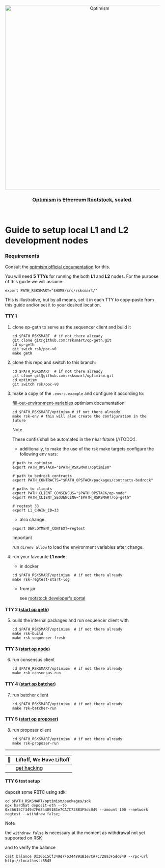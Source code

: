 
<div align="center">
  <a href="https://optimism.io"><img alt="Optimism" src="https://raw.githubusercontent.com/ethereum-optimism/brand-kit/main/assets/svg/OPTIMISM-R.svg" width=600></a>
  <br />
  <h3><a href="https://optimism.io">Optimism</a> is <del>Ethereum</del> <ins>Rootstock</ins>, scaled.</h3>
  <br />
</div>

# Guide to setup local L1 and L2 development nodes

### Requirements

Consult the [optmism official documentation](https://docs.optimism.io/builders/chain-operators/tutorials/create-l2-rollup#software-dependencies) for this.

You will need **5 TTYs** for running the both **L1** and **L2** nodes.
For the purpose of this guide we will assume:

```shell
export PATH_RSKSMART="$HOME/src/rsksmart/"
```

This is illustrative, but by all means, set it in each TTY to copy-paste from this guide and/or set it to your desired location.

#### TTY 1

1. clone op-geth to serve as the sequencer client and build it

    ```shell
    cd $PATH_RSKSMART  # if not there already
    git clone git@github.com:rsksmart/op-geth.git
    cd op-geth
    git swich rsk/poc-v0
    make geth
    ```


2. clone this repo and switch to this branch:

    ```shell
    cd $PATH_RSKSMART  # if not there already
    git clone git@github.com:rsksmart/optimism.git
    cd optimism
    git switch rsk/poc-v0
    ```

3. make a copy of the `.envrc.example` and configure it according to:

    [fill-out-environment-variables](https://docs.optimism.io/builders/chain-operators/tutorials/create-l2-rollup#fill-out-environment-variables) optimism documentation

    ```shell
    cd $PATH_RSKSMART/optimism # if not there already
    make rsk-env # this will also create the configuration in the future
    ```

      > [!NOTE]
      > These confis shall be automated in the near future (//TODO:).

      - additionally, to make the use of the rsk make targets configure the following env vars:

    ```shell
    # path to optimism
    export PATH_OPSTACK="$PATH_RSKSMART/optimism"

    # path to bedrock contracts
    export PATH_CONTRACTS="$PATH_OPSTACK/packages/contracts-bedrock"

    # paths to clients
    export PATH_CLIENT_CONSENSUS="$PATH_OPSTACK/op-node"
    export PATH_CLIENT_SEQUENCING="$PATH_RSKSMART/op-geth"

    # regtest 33
    export L1_CHAIN_ID=33
    ```

      - also change:
      ```shell
      export DEPLOYMENT_CONTEXT=regtest
      ```

    > [!IMPORTANT]
    > run `direnv allow` to load the environment variables after change.

4. run your favourite **L1 node**:

    - in docker

    ```shell
    cd $PATH_RSKSMART/optimism  # if not there already
    make rsk-regtest-start-log
    ```

    - from jar

      see [rootstock developer's portal](https://dev.rootstock.io/rsk/node/install/operating-systems/java)

#### TTY 2 ([start op geth](https://docs.optimism.io/builders/chain-operators/tutorials/create-l2-rollup#start-op-geth))

5. build the internal packages and run sequencer client with

    ```shell
    cd $PATH_RSKSMART/optimism  # if not there already
    make rsk-build
    make rsk-sequencer-fresh
    ```

#### TTY 3 ([start op node](https://docs.optimism.io/builders/chain-operators/tutorials/create-l2-rollup#start-op-node))

6. run consensus client

    ```shell
    cd $PATH_RSKSMART/optimism  # if not there already
    make rsk-consensus-run
    ```

#### TTY 4 ([start op batcher](https://docs.optimism.io/builders/chain-operators/tutorials/create-l2-rollup#start-op-batcher))

7. run batcher client

    ```shell
    cd $PATH_RSKSMART/optimism  # if not there already
    make rsk-batcher-run
    ```

#### TTY 5 ([start op proposer](https://docs.optimism.io/builders/chain-operators/tutorials/create-l2-rollup#start-op-proposer))

8. run proposer client

    ```shell
    cd $PATH_RSKSMART/optimism  # if not there already
    make rsk-proposer-run
    ```

---

| :rocket:    | Liftoff, We Have Liftoff|
|---------------|:----------------------------------------|
||[get hacking](https://docs.optimism.io/builders/chain-operators/hacks/overview)|

#### TTY 6 test setup

deposit some RBTC using sdk

```shell
cd $PATH_RSKSMART/optimism/packages/sdk
npx hardhat deposit-eth --to 0x36615Cf349d7F6344891B1e7CA7C72883F5dc049 --amount 100 --network regtest --withdraw false;
```

> [!NOTE]
> the `withdraw false` is necessary at the moment as withdrawal not yet supported on RSK

and to verify the balance

```shell
cast balance 0x36615Cf349d7F6344891B1e7CA7C72883F5dc049 --rpc-url http://localhost:8545
```
